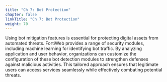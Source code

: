 ```yaml
---
title: "Ch 7: Bot Protection"
chapter: false
linkTitle: "Ch 7: Bot Protection"
weight: 70
---
```


Using bot mitigation features is essential for protecting digital assets from automated threats. FortiWeb provides a range of security modules, including machine learning for identifying bot traffic. By analyzing application and user behavior, organizations can customize the configuration of these bot detection modules to strengthen defenses against malicious activities. This tailored approach ensures that legitimate users can access services seamlessly while effectively combating potential threats.